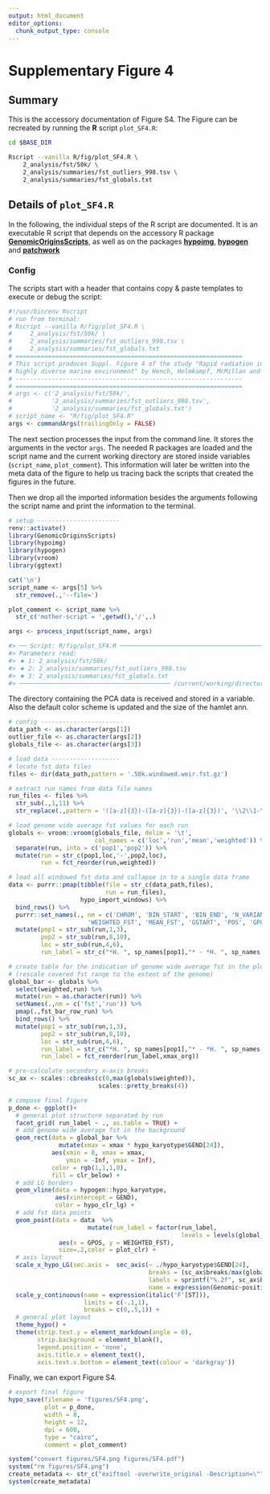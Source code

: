 ```yaml
---
output: html_document
editor_options:
  chunk_output_type: console
---
```

# Supplementary Figure 4






## Summary

This is the accessory documentation of Figure S4.
The Figure can be recreated by running the **R** script `plot_SF4.R`:

```sh
cd $BASE_DIR

Rscript --vanilla R/fig/plot_SF4.R \
    2_analysis/fst/50k/ \
    2_analysis/summaries/fst_outliers_998.tsv \
    2_analysis/summaries/fst_globals.txt
```

## Details of `plot_SF4.R`

In the following, the individual steps of the R script are documented.
It is an executable R script that depends on the accessory R package [**GenomicOriginsScripts**](https://k-hench.github.io/GenomicOriginsScripts), as well as on the packages [**hypoimg**](https://k-hench.github.io/hypoimg), [**hypogen**](https://k-hench.github.io/hypogen) and [**patchwork**](https://patchwork.data-imaginist.com/)

### Config

The scripts start with a header that contains copy & paste templates to execute or debug the script:


```r
#!/usr/bin/env Rscript
# run from terminal:
# Rscript --vanilla R/fig/plot_SF4.R \
#     2_analysis/fst/50k/ \
#     2_analysis/summaries/fst_outliers_998.tsv \
#     2_analysis/summaries/fst_globals.txt
# ===============================================================
# This script produces Suppl. Figure 4 of the study "Rapid radiation in a
# highly diverse marine environment" by Hench, Helmkampf, McMillan and Puebla
# ---------------------------------------------------------------
# ===============================================================
# args <- c('2_analysis/fst/50k/',
#           '2_analysis/summaries/fst_outliers_998.tsv',
#           '2_analysis/summaries/fst_globals.txt')
# script_name <- "R/fig/plot_SF4.R"
args <- commandArgs(trailingOnly = FALSE)
```

The next section processes the input from the command line.
It stores the arguments in the vector `args`.
The needed R packages are loaded and the script name and the current working directory are stored inside variables (`script_name`, `plot_comment`).
This information will later be written into the meta data of the figure to help us tracing back the scripts that created the figures in the future.

Then we drop all the imported information besides the arguments following the script name and print the information to the terminal.


```r
# setup -----------------------
renv::activate()
library(GenomicOriginsScripts)
library(hypoimg)
library(hypogen)
library(vroom)
library(ggtext)

cat('\n')
script_name <- args[5] %>%
  str_remove(.,'--file=')

plot_comment <- script_name %>%
  str_c('mother-script = ',getwd(),'/',.)

args <- process_input(script_name, args)
```

```r
#> ── Script: R/fig/plot_SF4.R ────────────────────────────────────────────
#> Parameters read:
#> ★ 1: 2_analysis/fst/50k/
#> ★ 2: 2_analysis/summaries/fst_outliers_998.tsv
#> ★ 3: 2_analysis/summaries/fst_globals.txt
#> ────────────────────────────────────────── /current/working/directory ──
```

The directory containing the PCA data is received and stored in a variable.
Also the default color scheme is updated and the size of the hamlet ann.


```r
# config -----------------------
data_path <- as.character(args[1])
outlier_file <- as.character(args[2])
globals_file <- as.character(args[3])
```



```r
# load data -------------------
# locate fst data files
files <- dir(data_path,pattern = '.50k.windowed.weir.fst.gz')
```



```r
# extract run names from data file names
run_files <- files %>%
  str_sub(.,1,11) %>%
  str_replace(.,pattern = '([a-z]{3})-([a-z]{3})-([a-z]{3})', '\\2\\1-\\3\\1')
```



```r
# load genome wide average fst values for each run
globals <- vroom::vroom(globals_file, delim = '\t',
                        col_names = c('loc','run','mean','weighted')) %>%
  separate(run, into = c('pop1','pop2')) %>%
  mutate(run = str_c(pop1,loc,'-',pop2,loc),
         run = fct_reorder(run,weighted))
```



```r
# load all windowed fst data and collapse in to a single data frame
data <- purrr::pmap(tibble(file = str_c(data_path,files),
                           run = run_files),
                    hypo_import_windows) %>%
  bind_rows() %>%
  purrr::set_names(., nm = c('CHROM', 'BIN_START', 'BIN_END', 'N_VARIANTS',
                      'WEIGHTED_FST', 'MEAN_FST', 'GSTART', 'POS', 'GPOS', 'run')) %>%
  mutate(pop1 = str_sub(run,1,3),
         pop2 = str_sub(run,8,10),
         loc = str_sub(run,4,6),
         run_label = str_c("*H. ", sp_names[pop1],"* - *H. ", sp_names[pop2],"*<br>(",loc_names[loc],")" ))
```



```r
# create table for the indication of genome wide average fst in the plot background
# (rescale covered fst range to the extent of the genome)
global_bar <- globals %>%
  select(weighted,run) %>%
  mutate(run = as.character(run)) %>%
  setNames(.,nm = c('fst','run')) %>%
  pmap(.,fst_bar_row_run) %>%
  bind_rows() %>%
  mutate(pop1 = str_sub(run,1,3),
         pop2 = str_sub(run,8,10),
         loc = str_sub(run,4,6),
         run_label = str_c("*H. ", sp_names[pop1],"* - *H. ", sp_names[pop2],"*<br>(",loc_names[loc],")" ),
         run_label = fct_reorder(run_label,xmax_org))
```



```r
# pre-calculate secondary x-axis breaks
sc_ax <- scales::cbreaks(c(0,max(globals$weighted)),
                         scales::pretty_breaks(4))
```



```r
# compose final figure
p_done <- ggplot()+
  # general plot structure separated by run
  facet_grid( run_label ~ ., as.table = TRUE) +
  # add genome wide average fst in the background
  geom_rect(data = global_bar %>%
              mutate(xmax = xmax * hypo_karyotype$GEND[24]),
            aes(xmin = 0, xmax = xmax,
                ymin = -Inf, ymax = Inf),
            color = rgb(1,1,1,0),
            fill = clr_below) +
  # add LG borders
  geom_vline(data = hypogen::hypo_karyotype,
             aes(xintercept = GEND),
             color = hypo_clr_lg) +
  # add fst data points
  geom_point(data = data  %>%
                      mutate(run_label = factor(run_label,
                                                levels = levels(global_bar$run_label))),
              aes(x = GPOS, y = WEIGHTED_FST),
              size=.2,color = plot_clr) +
  # axis layout
  scale_x_hypo_LG(sec.axis =  sec_axis(~ ./hypo_karyotype$GEND[24],
                                       breaks = (sc_ax$breaks/max(globals$weighted)),
                                       labels = sprintf("%.2f", sc_ax$breaks),
                                       name = expression(Genomic~position/~Genome~wide~weighted~italic(F[ST])))) +
  scale_y_continuous(name = expression(italic('F'[ST])),
                     limits = c(-.1,1),
                     breaks = c(0,.5,1)) +
  # general plot layout
  theme_hypo() +
  theme(strip.text.y = element_markdown(angle = 0),
        strip.background = element_blank(),
        legend.position = 'none',
        axis.title.x = element_text(),
        axis.text.x.bottom = element_text(colour = 'darkgray'))
```

Finally, we can export Figure S4.


```r
# export final figure
hypo_save(filename = 'figures/SF4.png',
          plot = p_done,
          width = 8,
          height = 12,
          dpi = 600,
          type = "cairo",
          comment = plot_comment)

system("convert figures/SF4.png figures/SF4.pdf")
system("rm figures/SF4.png")
create_metadata <- str_c("exiftool -overwrite_original -Description=\"", plot_comment, "\" figures/SF4.pdf")
system(create_metadata)
```
